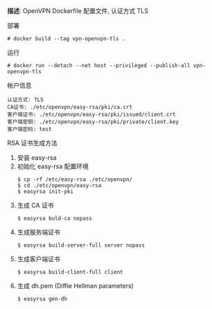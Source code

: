 **描述**: OpenVPN Dockerfile 配置文件, 认证方式 TLS

部署

```
# docker build --tag vpn-openvpn-tls .
```

运行

```
# docker run --detach --net host --privileged --publish-all vpn-openvpn-tls
```

帐户信息

```
认证方式: TLS
CA证书: ./etc/openvpn/easy-rsa/pki/ca.crt
客户端证书: ./etc/openvpn/easy-rsa/pki/issued/client.crt
客户端密钥: ./etc/openvpn/easy-rsa/pki/private/client.key
客户端密码: test
```

RSA 证书生成方法

1. 安装 easy-rsa
2. 初始化 easy-rsa 配置环境
   ```
   $ cp -rf /etc/easy-rsa ./etc/openvpn/
   $ cd ./etc/openvpn/easy-rsa
   $ easyrsa init-pki
   ```
3. 生成 CA 证书
   ```
   $ easyrsa buld-ca nopass
   ```
4. 生成服务端证书
   ```
   $ easyrsa build-server-full server nopass
   ```
4. 生成客户端证书
   ```
   $ easyrsa build-client-full client
   ```
5. 生成 dh.pem (Diffie Hellman parameters)
   ```
   $ easyrsa gen-dh
   ```
